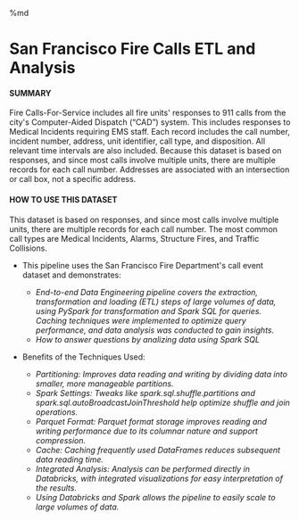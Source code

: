%md
# San Francisco Fire Calls ETL and Analysis

#### SUMMARY

Fire Calls-For-Service includes all fire units' responses to 911 calls from the city's Computer-Aided Dispatch (“CAD”) system. This includes responses to Medical Incidents requiring EMS staff. Each record includes the call number, incident number, address, unit identifier, call type, and disposition. All relevant time intervals are also included. Because this dataset is based on responses, and since most calls involve multiple units, there are multiple records for each call number. Addresses are associated with an intersection or call box, not a specific address.

#### HOW TO USE THIS DATASET

This dataset is based on responses, and since most calls involve multiple units, there are multiple records for each call number. The most common call types are Medical Incidents, Alarms, Structure Fires, and Traffic Collisions.




* This pipeline uses the San Francisco Fire Department's call event dataset and demonstrates:
    * *End-to-end Data Engineering pipeline covers the extraction, transformation and loading (ETL) steps of large volumes of data, using PySpark for transformation and Spark SQL for queries. Caching techniques were implemented to optimize query performance, and data analysis was conducted to gain insights.* 
    * *How to answer questions by analizing data using Spark SQL*

* Benefits of the Techniques Used:
    * *Partitioning: Improves data reading and writing by dividing data into smaller, more manageable partitions.*
    * *Spark Settings: Tweaks like spark.sql.shuffle.partitions and spark.sql.autoBroadcastJoinThreshold help optimize
 shuffle and join operations.*
    * *Parquet Format: Parquet format storage improves reading and writing performance due to its columnar nature and
 support compression.*
    * *Cache: Caching frequently used DataFrames reduces subsequent data reading time.*
    * *Integrated Analysis: Analysis can be performed directly in Databricks, with integrated visualizations for easy interpretation of the results.*
    * *Using Databricks and Spark allows the pipeline to easily scale to large volumes of data.*
